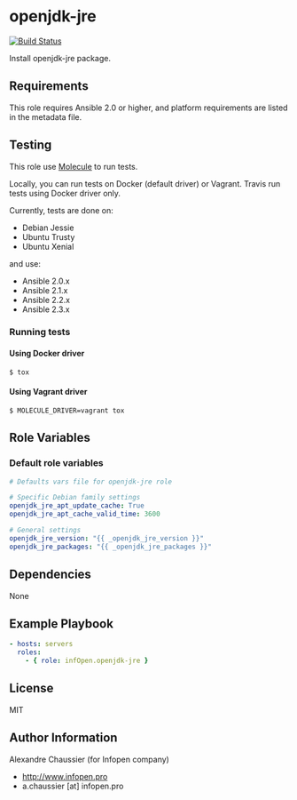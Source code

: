 # openjdk-jre

[![Build Status](https://travis-ci.org/infOpen/ansible-role-openjdk-jre.svg?branch=master)](https://travis-ci.org/infOpen/ansible-role-openjdk-jre)

Install openjdk-jre package.

## Requirements

This role requires Ansible 2.0 or higher,
and platform requirements are listed in the metadata file.

## Testing

This role use [Molecule](https://github.com/metacloud/molecule/) to run tests.

Locally, you can run tests on Docker (default driver) or Vagrant.
Travis run tests using Docker driver only.

Currently, tests are done on:
- Debian Jessie
- Ubuntu Trusty
- Ubuntu Xenial

and use:
- Ansible 2.0.x
- Ansible 2.1.x
- Ansible 2.2.x
- Ansible 2.3.x

### Running tests

#### Using Docker driver

```
$ tox
```

#### Using Vagrant driver

```
$ MOLECULE_DRIVER=vagrant tox
```

## Role Variables

### Default role variables

``` yaml
# Defaults vars file for openjdk-jre role

# Specific Debian family settings
openjdk_jre_apt_update_cache: True
openjdk_jre_apt_cache_valid_time: 3600

# General settings
openjdk_jre_version: "{{ _openjdk_jre_version }}"
openjdk_jre_packages: "{{ _openjdk_jre_packages }}"
```

## Dependencies

None

## Example Playbook

``` yaml
- hosts: servers
  roles:
    - { role: infOpen.openjdk-jre }
```

## License

MIT

## Author Information

Alexandre Chaussier (for Infopen company)
- http://www.infopen.pro
- a.chaussier [at] infopen.pro
